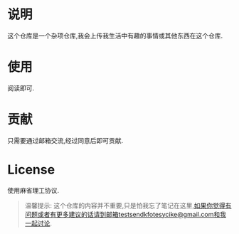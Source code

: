 # 说明
这个仓库是一个杂项仓库,我会上传我生活中有趣的事情或其他东西在这个仓库.
# 使用
阅读即可.
# 贡献
只需要通过邮箱交流,经过同意后即可贡献.
# License
使用麻省理工协议.

> 温馨提示: 这个仓库的内容并不重要,只是怕我忘了笔记在这里,如果你觉得有问题或者有更多建议的话请到邮箱testsendkfotesycike@gmail.com和我一起讨论.

